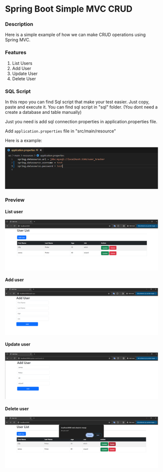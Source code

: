 # Spring Boot Simple MVC CRUD

### Description
Here is a simple example of how we can make CRUD operations using Spring MVC.  

### Features

1. List Users
2. Add User
3. Update User
4. Delete User

### SQL Script

In this repo you can find Sql script that make your test easier. Just copy, paste and execute it. You can find sql script in "sql" folder.
(You dont need a create a database and table manually)

Just you need is add sql connection properties in application.properties file.

Add `application.properties` file in "src/main/resource" 

Here is a example: 

![application properties](https://raw.githubusercontent.com/ademberk90/spring-boot-simple-mvc-crud/main/images/application_properties.PNG)


### Preview

#### List user

![list](https://raw.githubusercontent.com/ademberk90/spring-boot-simple-mvc-crud/main/images/list.PNG)

#### Add user

![add](https://raw.githubusercontent.com/ademberk90/spring-boot-simple-mvc-crud/main/images/add.PNG)

#### Update user

![update](https://raw.githubusercontent.com/ademberk90/spring-boot-simple-mvc-crud/main/images/update.PNG)

#### Delete user

![delete](https://raw.githubusercontent.com/ademberk90/spring-boot-simple-mvc-crud/main/images/delete.PNG)



